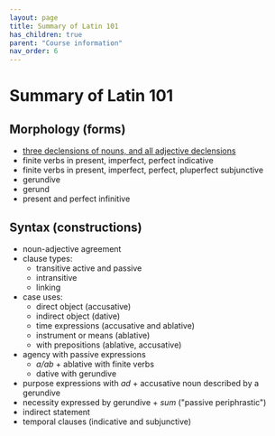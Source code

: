 ```yaml
---
layout: page
title: Summary of Latin 101
has_children: true
parent: "Course information"
nav_order: 6
---
```


# Summary of Latin 101




## Morphology (forms)

- [three declensions of nouns, and all adjective declensions](./substantives/)
- finite verbs in present, imperfect, perfect indicative
- finite verbs in present, imperfect, perfect, pluperfect subjunctive
- gerundive
- gerund
- present and perfect infinitive

## Syntax (constructions)

- noun-adjective agreement
- clause types:  
    - transitive active and passive
    - intransitive
    - linking
- case uses:
    - direct object (accusative)
    - indirect object (dative)
    - time expressions (accusative and ablative)
    - instrument or means (ablative)
    - with prepositions (ablative, accusative)
- agency with passive expressions
    - *a/ab* + ablative  with finite verbs
    - dative with gerundive
- purpose expressions with *ad* + accusative noun described by a gerundive
- necessity expressed by gerundive + *sum* ("passive periphrastic")
- indirect statement
- temporal clauses (indicative and subjunctive)

